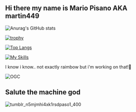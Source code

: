 ## Hi there my name is Mario Pisano AKA martin449

![Anurag's GitHub stats](https://github-readme-stats.vercel.app/api?username=martino449&show_icons=true&theme=cobalt)



[![trophy](https://github-profile-trophy.vercel.app/?username=martino449)](https://github.com/ryo-ma/github-profile-trophy)


[![Top Langs](https://github-readme-stats.vercel.app/api/top-langs/?username=martino449&layout=vertical_donut)](https://github.com/anuraghazra/github-readme-stats)

[![My Skills](https://skillicons.dev/icons?i=windows,robloxstudio,replit,cs,html,python,powershell,lua)](https://skillicons.dev)



I know i know.. not exactly raimbow but i'm working on that!🌈



![OGC](https://github.com/user-attachments/assets/e3879f82-4153-4f33-aa88-0cbaad9a4c7c)


## Salute the machine god
![tumblr_n5mjmhi4xk1rsdpaso1_400](https://github.com/user-attachments/assets/37733df0-87b8-4787-b967-a50aa386cf70)

